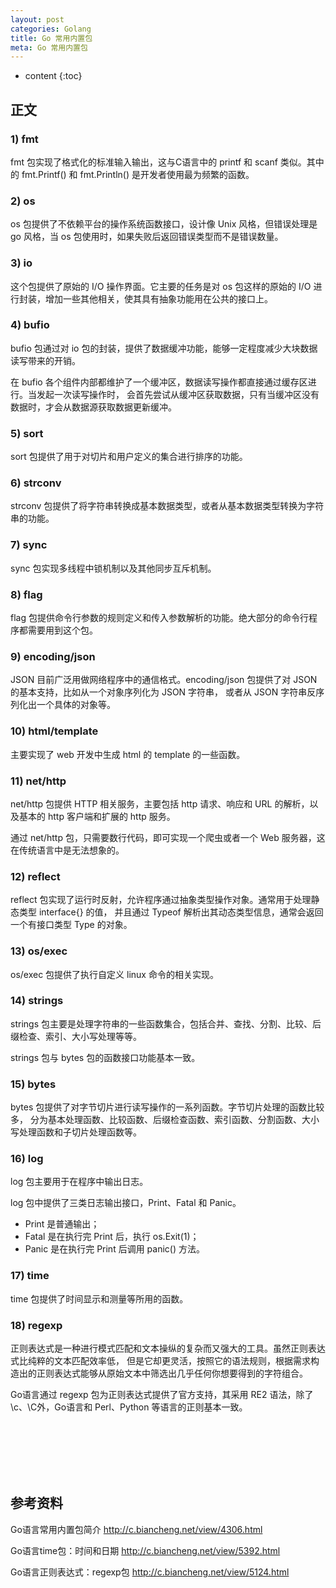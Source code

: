```yaml
---
layout: post
categories: Golang
title: Go 常用内置包
meta: Go 常用内置包
---
```

* content
{:toc}

## 正文

### 1) fmt

fmt 包实现了格式化的标准输入输出，这与C语言中的 printf 和 scanf 类似。其中的 fmt.Printf() 和 fmt.Println() 是开发者使用最为频繁的函数。

### 2) os

os 包提供了不依赖平台的操作系统函数接口，设计像 Unix 风格，但错误处理是 go 风格，当 os 包使用时，如果失败后返回错误类型而不是错误数量。

### 3) io

这个包提供了原始的 I/O 操作界面。它主要的任务是对 os 包这样的原始的 I/O 进行封装，增加一些其他相关，使其具有抽象功能用在公共的接口上。

### 4) bufio

bufio 包通过对 io 包的封装，提供了数据缓冲功能，能够一定程度减少大块数据读写带来的开销。

在 bufio 各个组件内部都维护了一个缓冲区，数据读写操作都直接通过缓存区进行。当发起一次读写操作时，
会首先尝试从缓冲区获取数据，只有当缓冲区没有数据时，才会从数据源获取数据更新缓冲。

### 5) sort

sort 包提供了用于对切片和用户定义的集合进行排序的功能。

### 6) strconv

strconv 包提供了将字符串转换成基本数据类型，或者从基本数据类型转换为字符串的功能。

### 7) sync

sync 包实现多线程中锁机制以及其他同步互斥机制。

### 8) flag

flag 包提供命令行参数的规则定义和传入参数解析的功能。绝大部分的命令行程序都需要用到这个包。

### 9) encoding/json

JSON 目前广泛用做网络程序中的通信格式。encoding/json 包提供了对 JSON 的基本支持，比如从一个对象序列化为 JSON 字符串，
或者从 JSON 字符串反序列化出一个具体的对象等。

### 10) html/template

主要实现了 web 开发中生成 html 的 template 的一些函数。

### 11) net/http

net/http 包提供 HTTP 相关服务，主要包括 http 请求、响应和 URL 的解析，以及基本的 http 客户端和扩展的 http 服务。

通过 net/http 包，只需要数行代码，即可实现一个爬虫或者一个 Web 服务器，这在传统语言中是无法想象的。

### 12) reflect

reflect 包实现了运行时反射，允许程序通过抽象类型操作对象。通常用于处理静态类型 interface{} 的值，
并且通过 Typeof 解析出其动态类型信息，通常会返回一个有接口类型 Type 的对象。

### 13) os/exec

os/exec 包提供了执行自定义 linux 命令的相关实现。

### 14) strings

strings 包主要是处理字符串的一些函数集合，包括合并、查找、分割、比较、后缀检查、索引、大小写处理等等。

strings 包与 bytes 包的函数接口功能基本一致。

### 15) bytes

bytes 包提供了对字节切片进行读写操作的一系列函数。字节切片处理的函数比较多，
分为基本处理函数、比较函数、后缀检查函数、索引函数、分割函数、大小写处理函数和子切片处理函数等。

### 16) log

log 包主要用于在程序中输出日志。

log 包中提供了三类日志输出接口，Print、Fatal 和 Panic。

* Print 是普通输出；
* Fatal 是在执行完 Print 后，执行 os.Exit(1)；
* Panic 是在执行完 Print 后调用 panic() 方法。

### 17) time

time 包提供了时间显示和测量等所用的函数。

### 18) regexp

正则表达式是一种进行模式匹配和文本操纵的复杂而又强大的工具。虽然正则表达式比纯粹的文本匹配效率低，
但是它却更灵活，按照它的语法规则，根据需求构造出的正则表达式能够从原始文本中筛选出几乎任何你想要得到的字符组合。

Go语言通过 regexp 包为正则表达式提供了官方支持，其采用 RE2 语法，除了 \c、\C外，Go语言和 Perl、Python 等语言的正则基本一致。





<br/><br/><br/><br/><br/>
## 参考资料

Go语言常用内置包简介 <http://c.biancheng.net/view/4306.html>

Go语言time包：时间和日期 <http://c.biancheng.net/view/5392.html>

Go语言正则表达式：regexp包 <http://c.biancheng.net/view/5124.html>
